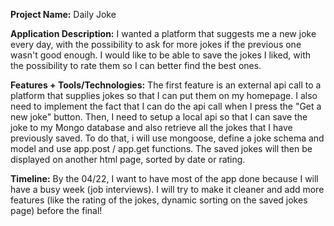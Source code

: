 **Project Name:** Daily Joke

**Application Description:** I wanted a platform that suggests me a new joke every day, with the possibility to ask for more jokes if the previous one wasn't good enough. I would like to be able to save the jokes I liked, with the possibility to rate them so I can better find the best ones.

**Features + Tools/Technologies:** The first feature is an external api call to a platform that supplies jokes so that I can put them on my homepage. I also need to implement the fact that I can do the api call when I press the "Get a new joke" button.
Then, I need to setup a local api so that I can save the joke to my Mongo database and also retrieve all the jokes that I have previously saved. To do that, i will use mongoose, define a joke schema and model and use app.post / app.get functions. The saved jokes will then be displayed on another html page, sorted by date or rating.

**Timeline:** By the 04/22, I want to have most of the app done because I will have a busy week (job interviews).
I will try to make it cleaner and add more features (like the rating of the jokes, dynamic sorting on the saved jokes page) before the final!
